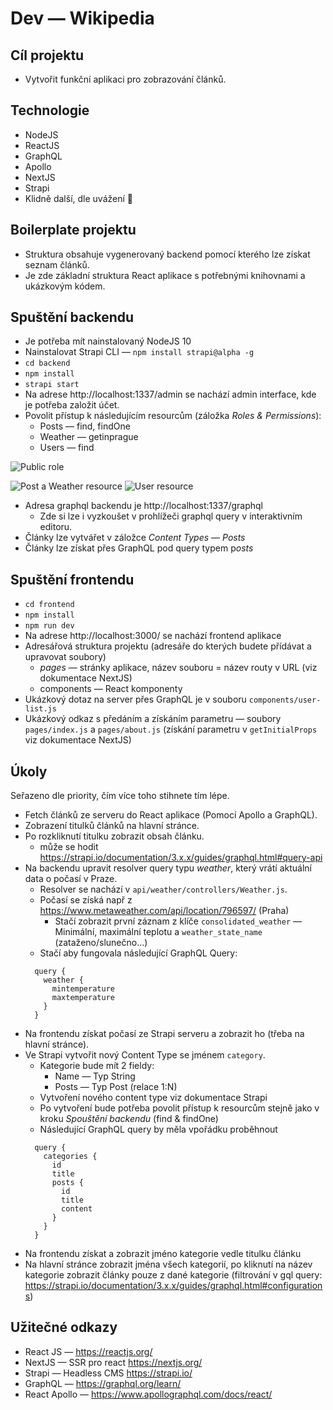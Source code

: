 # Dev — Wikipedia

## Cíl projektu
- Vytvořit funkční aplikaci pro zobrazování článků.
## Technologie
- NodeJS
- ReactJS
- GraphQL
- Apollo
- NextJS
- Strapi
- Klidně další, dle uvážení 🙂
## Boilerplate projektu
- Struktura obsahuje vygenerovaný backend pomocí kterého lze získat seznam článků.
- Je zde základní struktura React aplikace s potřebnými knihovnami a ukázkovým kódem.
## Spuštění backendu
- Je potřeba mít nainstalovaný NodeJS 10
- Nainstalovat Strapi CLI — `npm install strapi@alpha -g`
- `cd backend`
- `npm install`
- `strapi start` 
- Na adrese http://localhost:1337/admin se nachází admin interface, kde je potřeba založit účet.
- Povolit přístup k následujícím resourcům (záložka *Roles & Permissions*):
  - Posts — find, findOne
  - Weather — getinprague
  - Users — find

![Public role](https://paper-attachments.dropbox.com/s_DCFD24E9370D098B4806DF02C204D0CE5F238AC74FBC80CA6425572CB53DB22D_1554805727308_strapi3.png)

![Post a Weather resource](https://paper-attachments.dropbox.com/s_DCFD24E9370D098B4806DF02C204D0CE5F238AC74FBC80CA6425572CB53DB22D_1554832421974_s2.png) ![User resource](https://paper-attachments.dropbox.com/s_DCFD24E9370D098B4806DF02C204D0CE5F238AC74FBC80CA6425572CB53DB22D_1554800400672_strapi2.png)

- Adresa graphql backendu je http://localhost:1337/graphql
  - Zde si lze i vyzkoušet v prohlížeči graphql query v interaktivním editoru.
- Články lze vytvářet v záložce *Content Types* — *Posts*
- Články lze získat přes GraphQL pod query typem p*osts*
## Spuštění frontendu
- `cd frontend`
- `npm install`
- `npm run dev`
- Na adrese http://localhost:3000/ se nachází frontend aplikace
- Adresářová struktura projektu (adresáře do kterých budete přídávat a upravovat soubory)
  - *pages* — stránky aplikace, název souboru = název routy v URL (viz dokumentace NextJS)
  - components — React komponenty
- Ukázkový dotaz na server přes GraphQL je v souboru `components/user-list.js`
- Ukázkový odkaz s předáním a získáním parametru — soubory `pages/index.js` a `pages/about.js` (získání parametru v `getInitialProps` viz dokumentace NextJS)
## Úkoly

Seřazeno dle priority, čím více toho stihnete tím lépe.

- Fetch článků ze serveru do React aplikace (Pomocí Apollo a GraphQL).
- Zobrazení titulků článků na hlavní stránce.
- Po rozkliknutí titulku zobrazit obsah článku.
  - může se hodit https://strapi.io/documentation/3.x.x/guides/graphql.html#query-api
- Na backendu upravit resolver query typu *weather*, který vrátí aktuální data o počasí v Praze.
  - Resolver se nachází v `api/weather/controllers/Weather.js`.
  - Počasí se získá např z https://www.metaweather.com/api/location/796597/ (Praha)
    - Stačí zobrazit první záznam z klíče `consolidated_weather` — Minimální, maximální teplotu a `weather_state_name` (zataženo/slunečno…)
  - Stačí aby fungovala následující GraphQL Query:
  ```
    query {
      weather {
        mintemperature
        maxtemperature
      }
    }
    ```
- Na frontendu získat počasí ze Strapi serveru a zobrazit ho (třeba na hlavní stránce).
- Ve Strapi vytvořit nový Content Type se jménem `category`. 
  - Kategorie bude mít 2 fieldy:
    - Name — Typ String
    - Posts — Typ Post (relace 1:N)
  - Vytvoření nového content type viz dokumentace Strapi
  - Po vytvoření bude potřeba povolit přístup k resourcům stejně jako v kroku *Spouštění backendu* (find & findOne)
  - Následující GraphQL query by měla vpořádku proběhnout
  ```
    query {
      categories {
        id
        title
        posts {
          id
          title
          content
        }
      }
    }
    ```  
- Na frontendu získat a zobrazit jméno kategorie vedle titulku článku
- Na hlavní stránce zobrazit jména všech kategorií, po kliknutí na název kategorie zobrazit články pouze z dané kategorie (filtrování v gql query: https://strapi.io/documentation/3.x.x/guides/graphql.html#configurations)
        
## Užitečné odkazy
- React JS — https://reactjs.org/
- NextJS — SSR pro react https://nextjs.org/
- Strapi — Headless CMS https://strapi.io/
- GraphQL — https://graphql.org/learn/
- React Apollo — https://www.apollographql.com/docs/react/

